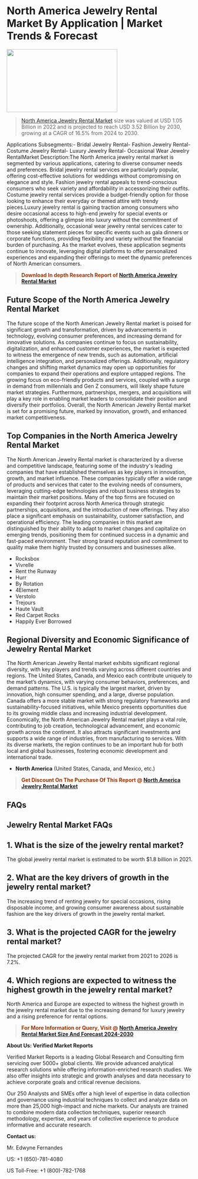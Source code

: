 <p><h1>North America Jewelry Rental Market By Application | Market Trends & Forecast</h1><p><img class="aligncenter size-medium wp-image-105565" src="https://ffe5etoiles.com/wp-content/uploads/2025/01/MST7-300x171.png" alt="" width="300" height="171" /></p><blockquote><p><a href="https://www.verifiedmarketreports.com/download-sample/?rid=465044&utm_source=Github-NA&utm_medium=376" target="_blank">North America Jewelry Rental Market</a> size was valued at USD 1.05 Billion in 2022 and is projected to reach USD 3.52 Billion by 2030, growing at a CAGR of 16.5% from 2024 to 2030.</p></blockquote>Applications Subsegments:- Bridal Jewelry Rental- Fashion Jewelry Rental- Costume Jewelry Rental- Luxury Jewelry Rental- Occasional Wear Jewelry RentalMarket Description:The North America jewelry rental market is segmented by various applications, catering to diverse consumer needs and preferences. Bridal jewelry rental services are particularly popular, offering cost-effective solutions for weddings without compromising on elegance and style. Fashion jewelry rental appeals to trend-conscious consumers who seek variety and affordability in accessorizing their outfits. Costume jewelry rental services provide a budget-friendly option for those looking to enhance their everyday or themed attire with trendy pieces.Luxury jewelry rental is gaining traction among consumers who desire occasional access to high-end jewelry for special events or photoshoots, offering a glimpse into luxury without the commitment of ownership. Additionally, occasional wear jewelry rental services cater to those seeking statement pieces for specific events such as gala dinners or corporate functions, providing flexibility and variety without the financial burden of purchasing. As the market evolves, these application segments continue to innovate, leveraging digital platforms to offer personalized experiences and expanding their offerings to meet the dynamic preferences of North American consumers.</p><blockquote><p><span style="color: #993300;"><strong>Download In depth Research Report of <a href="https://www.verifiedmarketreports.com/download-sample/?rid=465044&utm_source=Github-NA&utm_medium=376">North America Jewelry Rental Market</a></strong></span></p></blockquote><h2>Future Scope of the North America Jewelry Rental Market</h2><p>The future scope of the North American Jewelry Rental market is poised for significant growth and transformation, driven by advancements in technology, evolving consumer preferences, and increasing demand for innovative solutions. As companies continue to focus on sustainability, digitalization, and enhanced customer experiences, the market is expected to witness the emergence of new trends, such as automation, artificial intelligence integration, and personalized offerings. Additionally, regulatory changes and shifting market dynamics may open up opportunities for companies to expand their operations and explore untapped regions. The growing focus on eco-friendly products and services, coupled with a surge in demand from millennials and Gen Z consumers, will likely shape future market strategies. Furthermore, partnerships, mergers, and acquisitions will play a key role in enabling market leaders to consolidate their position and diversify their portfolios. Overall, the North American Jewelry Rental market is set for a promising future, marked by innovation, growth, and enhanced market competitiveness.</p><h2>Top Companies in the North America Jewelry Rental Market</h2><p>The North American Jewelry Rental market is characterized by a diverse and competitive landscape, featuring some of the industry's leading companies that have established themselves as key players in innovation, growth, and market influence. These companies typically offer a wide range of products and services that cater to the evolving needs of consumers, leveraging cutting-edge technologies and robust business strategies to maintain their market positions. Many of the top firms are focused on expanding their footprint across North America through strategic partnerships, acquisitions, and the introduction of new offerings. They also place a significant emphasis on sustainability, customer satisfaction, and operational efficiency. The leading companies in this market are distinguished by their ability to adapt to market changes and capitalize on emerging trends, positioning them for continued success in a dynamic and fast-paced environment. Their strong brand reputation and commitment to quality make them highly trusted by consumers and businesses alike.</p><p><ul><li>Rocksbox </li><li> Vivrelle </li><li> Rent the Runway </li><li> Hurr </li><li> By Rotation </li><li> 4Element </li><li> Verstolo </li><li> Trejours </li><li> Haute Vault </li><li> Red Carpet Rocks </li><li> Happily Ever Borrowed</li></ul></p><h2>Regional Diversity and Economic Significance of Jewelry Rental Market</h2><p>The North American Jewelry Rental market exhibits significant regional diversity, with key players and trends varying across different countries and regions. The United States, Canada, and Mexico each contribute uniquely to the market’s dynamics, with varying consumer behaviors, preferences, and demand patterns. The U.S. is typically the largest market, driven by innovation, high consumer spending, and a large, diverse population. Canada offers a more stable market with strong regulatory frameworks and sustainability-focused initiatives, while Mexico presents opportunities due to its growing middle class and increasing industrial development. Economically, the North American Jewelry Rental market plays a vital role, contributing to job creation, technological advancement, and economic growth across the continent. It also attracts significant investments and supports a wide range of industries, from manufacturing to services. With its diverse markets, the region continues to be an important hub for both local and global businesses, fostering economic development and international trade.</p><ul> <li><strong>North America</strong> (United States, Canada, and Mexico, etc.)</li></ul><blockquote><p><span style="color: #993300;"><strong>Get Discount On The Purchase Of This Report @ <a href="https://www.verifiedmarketreports.com/ask-for-discount/?rid=465044&utm_source=Github-NA&utm_medium=376">North America Jewelry Rental Market</a></strong></span></p></blockquote><h2>FAQs</h2><p><h2>Jewelry Rental Market FAQs</h1><h2>1. What is the size of the jewelry rental market?</div><div></h2><p>The global jewelry rental market is estimated to be worth $1.8 billion in 2021.</p><h2>2. What are the key drivers of growth in the jewelry rental market?</div><div></h2><p>The increasing trend of renting jewelry for special occasions, rising disposable income, and growing consumer awareness about sustainable fashion are the key drivers of growth in the jewelry rental market.</p><h2>3. What is the projected CAGR for the jewelry rental market?</div><div></h2><p>The projected CAGR for the jewelry rental market from 2021 to 2026 is 7.2%.</p><h2>4. Which regions are expected to witness the highest growth in the jewelry rental market?</div><div></h2><p>North America and Europe are expected to witness the highest growth in the jewelry rental market due to the increasing demand for luxury jewelry and a rising preference for rental options.</p><!-- Add more FAQs and answers here --></body></html></p><blockquote><p><span style="color: #993300;"><strong>For More Information or Query, Visit @ <a href="https://www.verifiedmarketreports.com/product/jewelry-rental-market/">North America Jewelry Rental Market Size And Forecast 2024-2030</a></strong></span></p></blockquote><p><strong>About Us: Verified Market Reports</strong></p><p>Verified Market Reports is a leading Global Research and Consulting firm servicing over 5000+ global clients. We provide advanced analytical research solutions while offering information-enriched research studies. We also offer insights into strategic and growth analyses and data necessary to achieve corporate goals and critical revenue decisions.</p><p>Our 250 Analysts and SMEs offer a high level of expertise in data collection and governance using industrial techniques to collect and analyze data on more than 25,000 high-impact and niche markets. Our analysts are trained to combine modern data collection techniques, superior research methodology, expertise, and years of collective experience to produce informative and accurate research.</p><p><strong>Contact us:</strong></p><p>Mr. Edwyne Fernandes</p><p>US: +1 (650)-781-4080</p><p>US Toll-Free: +1 (800)-782-1768</p>
